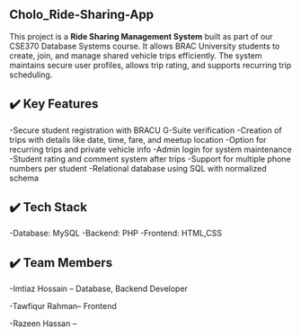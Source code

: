 ## Cholo_Ride-Sharing-App

This project is a **Ride Sharing Management System** built as part of our CSE370 Database Systems course. It allows BRAC University students to create, join, and manage shared vehicle trips efficiently. The system maintains secure user profiles, allows trip rating, and supports recurring trip scheduling.

## ✔️ Key Features

-Secure student registration with BRACU G-Suite verification
-Creation of trips with details like date, time, fare, and meetup location
-Option for recurring trips and private vehicle info
-Admin login for system maintenance
-Student rating and comment system after trips
-Support for multiple phone numbers per student
-Relational database using SQL with normalized schema

## ✔️ Tech Stack

-Database: MySQL
-Backend: PHP
-Frontend: HTML,CSS


##  ✔️ Team Members

-Imtiaz Hossain – Database, Backend Developer

-Tawfiqur Rahman– Frontend

-Razeen Hassan – 
